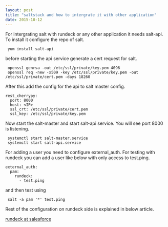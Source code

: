 ```yaml
---
layout: post
title: "saltstack and how to intergrate it with other application"
date: 2015-10-12
---
```

For intergrating salt with rundeck or any other application it needs salt-api. To install it configure the repo of salt.

~~~
 yum install salt-api
~~~

before starting the api service generate a cert request for salt. 

~~~
 openssl genrsa -out /etc/ssl/private/key.pem 4096 
 openssl req -new -x509 -key /etc/ssl/private/key.pem -out /etc/ssl/private/cert.pem -days 18260
~~~

After this add the config for the api to salt master config.

~~~~
rest_cherrypy:
  port: 8000
  host: <IP>
  ssl_crt: /etc/ssl/private/cert.pem
  ssl_key: /etc/ssl/private/key.pem
~~~~

Now start the salt-master and start salt-api service. You will see port 8000 is listening. 

~~~~
 systemctl start salt-master.service
 systemctl start salt-api.service
~~~~

For adding a user you need to configure external_auth. For testing with rundeck you can add a user like below with only access to test.ping. 

~~~~
external_auth:
  pam:
    rundeck:
      - test.ping
~~~~

and then test using 

~~~~
 salt -a pam '*' test.ping
~~~~
Rest of the configuration on rundeck side is explained in below article. 

[rundeck at salesforce](http://rundeck.org/news/2014/03/20/Rundeck-and-Salt-at-Salesforce.html)


